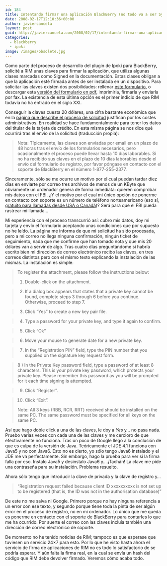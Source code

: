 ```yaml
---
id: 184
title: Intentando firmar una aplicación BlackBerry (no todo va a ser Symbian)
date: 2008-02-17T12:10:36+00:00
author: javiercancela
layout: post
guid: http://javiercancela.com/2008/02/17/intentando-firmar-una-aplicacion-blackberry-no-todo-va-a-ser-symbian/
categories:
  - blackberry
  - ipoki
image: /images/obsolete.jpg
---
```

Como parte del proceso de desarrollo del plugin de Ipoki para BlackBerry, solicité a RIM unas claves para firmar la aplicación, que utiliza algunas clases marcadas como Signed en la documentación. Estas clases obligan a que la aplicación esté firmada antes de ser instalada en un dispositivo. Para solicitar las claves existen dos posibilidades: rellenar [este formulario](https://www.blackberry.com/SignedKeys/ "BlackBerry Code Signing Keys Order Form"), o descargar esta [versión del formulario en pdf](http://www.blackberry.com/developers/pdfs/JDE%20API%20Key%20Order%20Form.pdf "Order Form"), imprimirla, firmarla y enviarla por fax. La existencia de esta última opción es el primer indicio de que RIM todavía no ha entrado en el siglo XXI.

Conseguir la claves cuesta 20 dólares, una cifra bastante económica que en la [página que describe el proceso de solicitud](http://na.blackberry.com/eng/developers/downloads/api.jsp "Controlled APIs and Code Signing") justifican por los costes administrativos. En realidad se hace fundamentalmente para tener los datos del titular de la tarjeta de crédito. En esta misma página se nos dice qué ocurrirá tras el envío de la solicitud (traducción propia):

> Nota: Típicamente, las claves son enviadas por email en un plazo de 48 horas tras el envío de los formularios necesarios, pero ocasionalmente el proceso puede llevar hasta 10 días laborables. Si no ha recibido sus claves en el plazo de 10 días laborables desde el envío del formulario de registro, por favor póngase en contacto con el soporte de BlackBerry en el número 1-877-255-2377.

Sinceramente, sólo se me ocurre un motivo por el cual puedan tardar diez días en enviarte por correo tres archivos de menos de un KByte que obviamente un ordenador genera de forma inmediata: quieren comprobar mis datos con el FBI. ¿Y el motivo por el cual mi único opción de ponerme en contacto con soporte es un número de teléfono norteamericano (eso sí, [gratuito para llamadas desde USA o Canadá](http://www.bennetyee.org/ucsd-pages/area.html#877 "Area Code Listing, by Number"))? Será para que el FBI pueda rastrear mi llamada&#8230;

Mi experiencia con el proceso transcurrió así: cubro mis datos, doy mi tarjeta y envío el formulario aceptando unas condiciones que por supuesto no he leído. La página me informa de que mi solicitud ha sido procesada, pero a mi correo no llega ninguna confirmación, ningún ticket de seguimiento, nada que me confirme que han tomado nota y que mis 20 dólares van a servir de algo. Tras cuatro días preguntándome si habría escrito bien mi dirección de correo electrónico recibo las claves, en tres correos distintos pero con el mismo texto explicando la instalación de las mismas. La instalación es simple:

> To register the attachment, please follow the instructions below:
> 
> 1) Double-click on the attachment.
  
> 2) If a dialog box appears that states that a private key cannot be found, complete steps 3 through 6 before you continue. Otherwise, proceed to step 7.
  
> 3) Click &#8220;Yes&#8221; to create a new key pair file.
  
> 4) Type a password for your private key, and type it again to confirm.
  
> 5) Click &#8220;Ok&#8221;
  
> 6) Move your mouse to generate date for a new private key.
  
> 7) In the &#8220;Registration PIN&#8221; field, type the PIN number that you supplied on the signature key request form.
  
> 8 ) In the Private Key password field, type a password of at least 8 characters. This is your private key password, which protects your private key. Please remember this password as you will be prompted for it each time signing is attempted.
  
> 9) Click &#8220;Register&#8221;.
  
> 10) Click &#8220;Exit&#8221;.
> 
> Note: All 3 keys (RBB, RCR, RRT) received should be installed on the same PC. The same password must be specified for all keys on the same PC.

Así que hago doble click a una de las claves, le doy a _Yes_ y&#8230; no pasa nada. Pruebo varias veces con cada una de las claves y me cercioro de que efectivamente no funciona. Tras un poco de Google llego a la conclusión de que es culpa de la versión de Java. Teóricamente el JDE 4.1 funciona con Java5 y no con Java6. Esto no es cierto, yo sólo tengo Java6 instalado y el JDE me va perfectamente. Sin embargo, hago la prueba para ver si la firma falla por eso. Instalo Java5 y desinstalo Java6 y&#8230;.¡Tachán! La clave me pide una contraseña para su instalación. Problema resuelto.

Ahora sólo tengo que introducir la clave de privada y la clave de registro y&#8230;

> &#8220;Registration request failed because client ID xxxxxxxxxx is not set up to be registered (that is, the ID was not in the authorisation database)&#8221;

De este no me salva ni Google. Primero porque no hay ninguna referencia a un error con ese texto, y segundo porque tiene toda la pinta de ser algún error en el proceso de registro, no en mi ordenador. Lo único que me queda es ponerme en contacto con el soporte de BlackBerry para contarles lo que me ha ocurrido. Por suerte el correo con las claves incluía también una dirección de correo electrónico de soporte.

De momento no he tenido noticias de RIM; tampoco es que esperase que tuviesen un servicio 24&#215;7 para esto. Por lo que he visto hasta ahora el servicio de firma de aplicaciones de RIM no es todo lo satisfactorio de se podría esperar. Y aún falta la firma real, en la cual se envía un hash del código que RIM debe devolver firmado. Veremos cómo acaba todo.